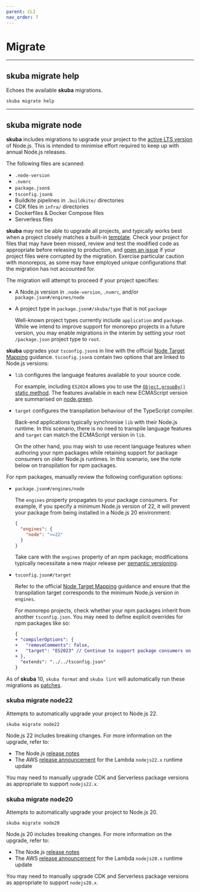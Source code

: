 ```yaml
---
parent: CLI
nav_order: 7
---
```


# Migrate

---

## skuba migrate help

Echoes the available **skuba** migrations.

```shell
skuba migrate help
```

---

## skuba migrate node

**skuba** includes migrations to upgrade your project to the [active LTS version] of Node.js.
This is intended to minimise effort required to keep up with annual Node.js releases.

The following files are scanned:

- `.node-version`
- `.nvmrc`
- `package.json`s
- `tsconfig.json`s
- Buildkite pipelines in `.buildkite/` directories
- CDK files in `infra/` directories
- Dockerfiles & Docker Compose files
- Serverless files

**skuba** may not be able to upgrade all projects,
and typically works best when a project closely matches a built-in [template].
Check your project for files that may have been missed,
review and test the modified code as appropriate before releasing to production,
and [open an issue](https://github.com/seek-oss/skuba/issues/new) if your project files were corrupted by the migration.
Exercise particular caution with monorepos,
as some may have employed unique configurations that the migration has not accounted for.

The migration will attempt to proceed if your project specifies:

- A Node.js version in `.node-version`, `.nvmrc`, and/or `package.json#/engines/node`

- A project type in `package.json#/skuba/type` that is not `package`

  Well-known project types currently include `application` and `package`.
  While we intend to improve support for monorepo projects in a future version,
  you may enable migrations in the interim by setting your root `/package.json` project type to `root`.

**skuba** upgrades your `tsconfig.json`s in line with the official [Node Target Mapping] guidance.
`tsconfig.json`s contain two options that are linked to Node.js versions:

- `lib` configures the language features available to your source code.

  For example, including `ES2024` allows you to use the [`Object.groupBy()` static method].
  The features available in each new ECMAScript version are summarised on [node.green](https://node.green/).

- `target` configures the transpilation behaviour of the TypeScript compiler.

  Back-end applications typically synchronise `lib` with their Node.js runtime.
  In this scenario, there is no need to transpile language features and `target` can match the ECMAScript version in `lib`.

  On the other hand, you may wish to use recent language features when authoring your npm packages while retaining support for package consumers on older Node.js runtimes.
  In this scenario, see the note below on transpilation for npm packages.

For npm packages,
manually review the following configuration options:

- `package.json#/engines/node`

  The `engines` property propagates to your package consumers.
  For example, if you specify a minimum Node.js version of 22,
  it will prevent your package from being installed in a Node.js 20 environment:

  ```json
  {
    "engines": {
      "node": ">=22"
    }
  }
  ```

  Take care with the `engines` property of an npm package;
  modifications typically necessitate a new major release per [semantic versioning].

- `tsconfig.json#/target`

  Refer to the official [Node Target Mapping] guidance and ensure that the transpilation target corresponds to the minimum Node.js version in `engines`.

  For monorepo projects,
  check whether your npm packages inherit from another `tsconfig.json`.
  You may need to define explicit overrides for npm packages like so:

  ```diff
  {
  + "compilerOptions": {
  +   "removeComments": false,
  +   "target": "ES2023" // Continue to support package consumers on Node.js 20
  + },
    "extends": "../../tsconfig.json"
  }
  ```

As of **skuba** 10,
`skuba format` and `skuba lint` will automatically run these migrations as [patches].

[`Object.groupBy()` static method]: https://developer.mozilla.org/en-US/docs/Web/JavaScript/Reference/Global_Objects/Object/groupBy
[active LTS version]: https://nodejs.org/en/about/previous-releases#nodejs-releases
[Node Target Mapping]: https://github.com/microsoft/TypeScript/wiki/Node-Target-Mapping.
[patches]: ./lint.md#patches
[semantic versioning]: https://semver.org/
[template]: ../templates/index.md

### skuba migrate node22

Attempts to automatically upgrade your project to Node.js 22.

```shell
skuba migrate node22
```

Node.js 22 includes breaking changes.
For more information on the upgrade, refer to:

- The Node.js [release notes][node-22]
- The AWS [release announcement][aws-22] for the Lambda `nodejs22.x` runtime update

You may need to manually upgrade CDK and Serverless package versions as appropriate to support `nodejs22.x`.

[aws-22]: https://aws.amazon.com/blogs/compute/node-js-22-runtime-now-available-in-aws-lambda/
[node-22]: https://nodejs.org/en/blog/announcements/v22-release-announce

### skuba migrate node20

Attempts to automatically upgrade your project to Node.js 20.

```shell
skuba migrate node20
```

Node.js 20 includes breaking changes.
For more information on the upgrade, refer to:

- The Node.js [release notes][node-20]
- The AWS [release announcement][aws-20] for the Lambda `nodejs20.x` runtime update

You may need to manually upgrade CDK and Serverless package versions as appropriate to support `nodejs20.x`.

[aws-20]: https://aws.amazon.com/blogs/compute/node-js-20-x-runtime-now-available-in-aws-lambda/
[node-20]: https://nodejs.org/en/blog/announcements/v20-release-announce
